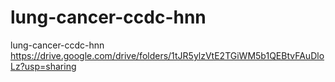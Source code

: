# lung-cancer-ccdc-hnn
lung-cancer-ccdc-hnn
https://drive.google.com/drive/folders/1tJR5ylzVtE2TGiWM5b1QEBtvFAuDloLz?usp=sharing
